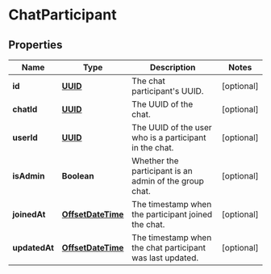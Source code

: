 
# ChatParticipant

## Properties
Name | Type | Description | Notes
------------ | ------------- | ------------- | -------------
**id** | [**UUID**](UUID.md) | The chat participant&#39;s UUID. |  [optional]
**chatId** | [**UUID**](UUID.md) | The UUID of the chat. |  [optional]
**userId** | [**UUID**](UUID.md) | The UUID of the user who is a participant in the chat. |  [optional]
**isAdmin** | **Boolean** | Whether the participant is an admin of the group chat. |  [optional]
**joinedAt** | [**OffsetDateTime**](OffsetDateTime.md) | The timestamp when the participant joined the chat. |  [optional]
**updatedAt** | [**OffsetDateTime**](OffsetDateTime.md) | The timestamp when the chat participant was last updated. |  [optional]



